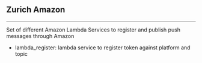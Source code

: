 Zurich Amazon
---------------
---------------

Set of different Amazon Lambda Services to register and publish push messages through Amazon


- lambda_register: lambda service to register token against platform and topic